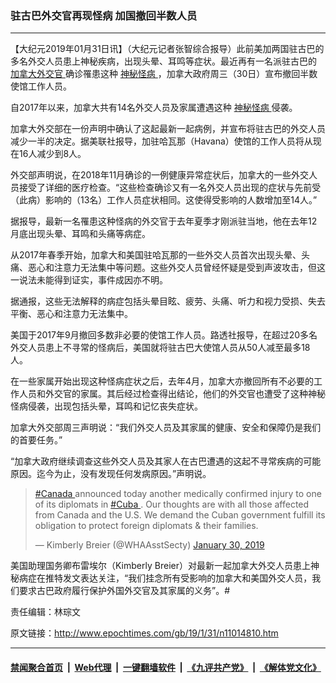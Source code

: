 ### 驻古巴外交官再现怪病 加国撤回半数人员
------------------------

<p>
 【大纪元2019年01月31日讯】（大纪元记者张智综合报导）此前美加两国驻古巴的多名外交人员患上神秘疾病，出现头晕、耳鸣等症状。最近再有一名派驻古巴的
 <a href="http://www.epochtimes.com/gb/tag/%E5%8A%A0%E6%8B%BF%E5%A4%A7%E5%A4%96%E4%BA%A4%E5%AE%98.html">
  加拿大外交官
 </a>
 确诊罹患这种
 <a href="http://www.epochtimes.com/gb/tag/%E7%A5%9E%E7%A7%98%E6%80%AA%E7%97%85.html">
  神秘怪病
 </a>
 ，加拿大政府周三（30日）宣布撤回半数使馆工作人员。
</p>
<p>
 自2017年以来，加拿大共有14名外交人员及家属遭遇这种
 <a href="http://www.epochtimes.com/gb/tag/%E7%A5%9E%E7%A7%98%E6%80%AA%E7%97%85.html">
  神秘怪病
 </a>
 侵袭。
</p>
<p>
 加拿大外交部在一份声明中确认了这起最新一起病例，并宣布将驻古巴的外交人员减少一半的决定。据美联社报导，加驻哈瓦那（Havana）使馆的工作人员将从现在16人减少到8人。
</p>
<p>
 外交部声明说，在2018年11月确诊的一例健康异常症状后，加拿大的一些外交人员接受了详细的医疗检查。“这些检查确诊又有一名外交人员出现的症状与先前受（此病）影响的（13名）工作人员症状相同。这使得受影响的人数增加至14人。”
</p>
<p>
 据报导，最新一名罹患这种怪病的外交官于去年夏季才刚派驻当地，他在去年12月底出现头晕、耳鸣和头痛等病症。
</p>
<p>
 从2017年春季开始，加拿大和美国驻哈瓦那的一些外交人员首次出现头晕、头痛、恶心和注意力无法集中等问题。这些外交人员曾经怀疑是受到声波攻击，但这一说法未能得到证实，事件成因亦不明。
</p>
<p>
 据通报，这些无法解释的病症包括头晕目眩、疲劳、头痛、听力和视力受损、失去平衡、恶心和注意力无法集中。
</p>
<p>
 美国于2017年9月撤回多数非必要的使馆工作人员。路透社报导，在超过20多名外交人员患上不寻常的怪病后，美国就将驻古巴大使馆人员从50人减至最多18人。
</p>
<p>
 在一些家属开始出现这种怪病症状之后，去年4月，加拿大亦撤回所有不必要的工作人员和外交官的家属。其后经过检查得出结论，他们的外交官也遭受了这种神秘怪病侵袭，出现包括头晕，耳鸣和记忆丧失症状。
</p>
<p>
 加拿大外交部周三声明说：“我们外交人员及其家属的健康、安全和保障仍是我们的首要任务。”
</p>
<p>
 “加拿大政府继续调查这些外交人员及其家人在古巴遭遇的这起不寻常疾病的可能原因。迄今为止，没有发现任何发病原因。”声明说。
</p>
<blockquote class="twitter-tweet" data-lang="en">
 <p dir="ltr" lang="en">
  <a href="https://twitter.com/hashtag/Canada?src=hash&amp;ref_src=twsrc%5Etfw">
   #Canada
  </a>
  announced today another medically confirmed injury to one of its diplomats in
  <a href="https://twitter.com/hashtag/Cuba?src=hash&amp;ref_src=twsrc%5Etfw">
   #Cuba
  </a>
  . Our thoughts are with all those affected from Canada and the U.S. We demand the Cuban government fulfill its obligation to protect foreign diplomats &amp; their families.
 </p>
 <p>
  — Kimberly Breier (@WHAAsstSecty)
  <a href="https://twitter.com/WHAAsstSecty/status/1090686401291661316?ref_src=twsrc%5Etfw">
   January 30, 2019
  </a>
 </p>
</blockquote>
<p>
</p>
<p>
 美国助理国务卿布雷埃尔（Kimberly Breier）对最新一起加拿大外交人员患上神秘病症在推特发文表达关注，“我们挂念所有受影响的加拿大和美国外交人员，我们要求古巴政府履行保护外国外交官及其家属的义务”。#
</p>
<p>
 责任编辑：林琮文
</p>

原文链接：http://www.epochtimes.com/gb/19/1/31/n11014810.htm


------------------------
#### [禁闻聚合首页](https://github.com/gfw-breaker/banned-news/blob/master/README.md) &nbsp;|&nbsp; [Web代理](https://github.com/gfw-breaker/open-proxy/blob/master/README.md) &nbsp;|&nbsp; [一键翻墙软件](https://github.com/gfw-breaker/nogfw/blob/master/README.md) &nbsp;|&nbsp; [《九评共产党》](https://github.com/gfw-breaker/9ping.md/blob/master/README.md#九评之一评共产党是什么) &nbsp;|&nbsp; [《解体党文化》](https://github.com/gfw-breaker/jtdwh.md/blob/master/README.md#绪论)